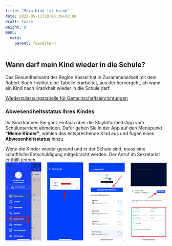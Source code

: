 ```yaml
---
title: "Mein Kind ist krank"
date: 2022-05-11T20:00:39+02:00
draft: false
weight: 9
menu:
  main:
    parent: fuereltern
---
```


## Wann darf mein Kind wieder in die Schule?

Das Gesundheitsamt der Region Kassel hat in Zusammenarbeit mit dem Robert-Koch-Institut eine Tabelle erarbeitet, aus der hervorgeht, ab wann ein Kind nach Krankheit wieder in die Schule darf. 

<a href="https://www.kassel.de/buerger/gesundheit/kinder_und_jugendgesundheit/wiederzulassungstabelle-fuer-gemeinschaftseinrichtungen.php" target="_blank">Wiederzulassungstabelle für Gemeinschaftseinrichtungen</a>

### Abwesendheitsstatus Ihres Kindes

Ihr Kind können Sie ganz einfach über die StayInformed-App vom Schulunterricht abmelden. Dafür gehen Sie in der App auf den Menüpunkt **"Meine Kinder"**, wählen das entsprechende Kind aus und fügen einen **Abwesenheitsstatus** hinzu.

<div class="alert alert-primary" role="alert">
    Wenn die Kinder wieder gesund und in der Schule sind, muss eine schriftliche Entschuldigung mitgebracht werden. Der Anruf im Sekretariat entfällt jedoch.
</div>

<img src="images/kind-krank-melden.png" class="img-fluid" alt="Beschreibung, wie man ein Kind vom Schulunterricht abmeldet.">

